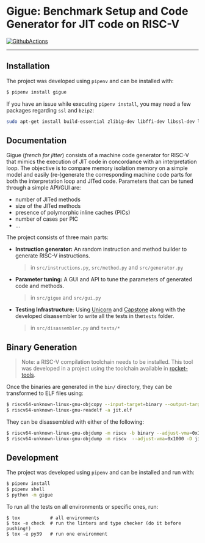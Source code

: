 # Gigue: Benchmark Setup and Code Generator for JIT code on RISC-V

[![GithubActions](https://github.com/qducasse/gigue/actions/workflows/github-actions.yml/badge.svg)](https://github.com/QDucasse/gigue/actions)

---

## Installation

The project was developed using `pipenv` and can be installed with:
```bash
$ pipenv install gigue
```

If you have an issue while executing `pipenv install`, you may need a few packages regarding `ssl` and `bzip2`:
```bash
sudo apt-get install build-essential zlib1g-dev libffi-dev libssl-dev libbz2-dev libreadline-dev libsqlite3-dev liblzma-dev
```

## Documentation

Gigue (*french for jitter*) consists of a machine code generator for RISC-V that mimics the execution of JIT code in concordance with an interpretation loop. The objective is to compare memory isolation memory on a simple model and easily (re-)generate the corresponding machine code parts for both the interpretation loop and JITed code. Parameters that can be tuned through a simple API/GUI are:

- number of JITed methods
- size of the JITed methods
- presence of polymorphic inline caches (PICs)
- number of cases per PIC
- ...

The project consists of three main parts:

- **Instruction generator:** An random instruction and method builder to generate RISC-V instructions.

  > in `src/instructions.py`, `src/method.py` and `src/generator.py`

- **Parameter tuning:** A GUI and API to tune the parameters of generated code and methods.

  > in `src/gigue` and `src/gui.py`

- **Testing Infrastructure:** Using [Unicorn](https://github.com/unicorn-engine/unicorn) and [Capstone](https://github.com/capstone-engine/capstone) along with the developed disassembler to write all the tests in the`tests` folder.

  > in `src/disassembler.py` and `tests/*`


## Binary Generation

> Note: a RISC-V compilation toolchain needs to be installed. This tool was developed in a project using the toolchain available in [rocket-tools](https://github.com/chipsalliance/rocket-tools).

Once the binaries are generated in the `bin/` directory, they can be transformed to ELF files using:
```bash
$ riscv64-unknown-linux-gnu-objcopy --input-target=binary --output-target=elf32-little jit.bin jit.elf
$ riscv64-unknown-linux-gnu-readelf -a jit.elf  
```

They can be disassembled with either of the following:
```bash
$ riscv64-unknown-linux-gnu-objdump -m riscv -b binary --adjust-vma=0x1000 -D jit.elf
$ riscv64-unknown-linux-gnu-objdump -m riscv  --adjust-vma=0x1000 -D jit.elf
```


## Development

The project was developed using `pipenv` and can be installed and run with:
```bash
$ pipenv install
$ pipenv shell
$ python -m gigue
```

To run all the tests on all environments or specific ones, run:
```
$ tox           # all environments
$ tox -e check  # run the linters and type checker (do it before pushing!)
$ tox -e py39   # run one environment
```
